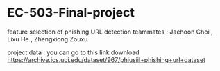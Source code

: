 # EC-503-Final-project
feature selection of phishing URL detection
teammates : Jaehoon Choi , Lixu He , Zhengxiong Zouxu

project data : you can go to this link download
https://archive.ics.uci.edu/dataset/967/phiusiil+phishing+url+dataset


